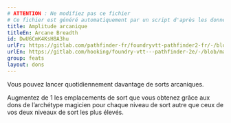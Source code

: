 ```yaml
---
# ATTENTION : Ne modifiez pas ce fichier
# Ce fichier est généré automatiquement par un script d'après les données du module Foundry VTT officiel et de sa traduction
title: Amplitude arcanique
titleEn: Arcane Breadth
id: DwU6CmK4KsH8A3hu
urlFr: https://gitlab.com/pathfinder-fr/foundryvtt-pathfinder2-fr/-/blob/master/data/feats/DwU6CmK4KsH8A3hu.htm
urlEn: https://gitlab.com/hooking/foundry-vtt---pathfinder-2e/-/blob/master/packs/data/feats.db/arcane-breadth.json
group: feats
layout: dons
---
```

Vous pouvez lancer quotidiennement davantage de sorts arcaniques.

Augmentez de 1 les emplacements de sort que vous obtenez grâce aux dons de l’archétype magicien pour chaque niveau de sort autre que ceux de vos deux niveaux de sort les plus élevés.


